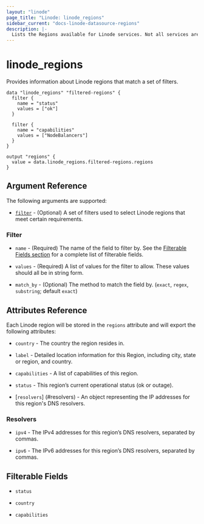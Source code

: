 ```yaml
---
layout: "linode"
page_title: "Linode: linode_regions"
sidebar_current: "docs-linode-datasource-regions"
description: |-
  Lists the Regions available for Linode services. Not all services are guaranteed to be available in all Regions.
---
```


# linode\_regions

Provides information about Linode regions that match a set of filters.

```hcl
data "linode_regions" "filtered-regions" {
  filter {
    name = "status"
    values = ["ok"]
  }

  filter {
    name = "capabilities"
    values = ["NodeBalancers"]
  }
}

output "regions" {
  value = data.linode_regions.filtered-regions.regions
}
```

## Argument Reference

The following arguments are supported:

* [`filter`](#filter) - (Optional) A set of filters used to select Linode regions that meet certain requirements.

### Filter

* `name` - (Required) The name of the field to filter by. See the [Filterable Fields section](#filterable-fields) for a complete list of filterable fields.

* `values` - (Required) A list of values for the filter to allow. These values should all be in string form.

* `match_by` - (Optional) The method to match the field by. (`exact`, `regex`, `substring`; default `exact`)

## Attributes Reference

Each Linode region will be stored in the `regions` attribute and will export the following attributes:

- `country` - The country the region resides in.

- `label` - Detailed location information for this Region, including city, state or region, and country.

- `capabilities` - A list of capabilities of this region.

- `status` - This region’s current operational status (ok or outage).

- [`resolvers`] (#resolvers) - An object representing the IP addresses for this region's DNS resolvers.

### Resolvers

- `ipv4` - The IPv4 addresses for this region’s DNS resolvers, separated by commas.

- `ipv6` - The IPv6 addresses for this region’s DNS resolvers, separated by commas.

## Filterable Fields

* `status`

* `country`

* `capabilities`